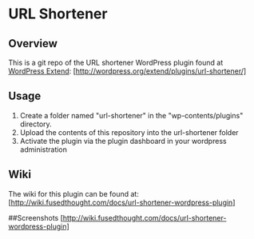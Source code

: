 # URL Shortener

## Overview

This is a git repo of the URL shortener WordPress plugin found at [WordPress Extend]: [http://wordpress.org/extend/plugins/url-shortener/]

## Usage

1. Create a folder named "url-shortener" in the "wp-contents/plugins" directory.
2. Upload the contents of this repository into the url-shortener folder
3. Activate the plugin via the plugin dashboard in your wordpress administration


## Wiki

The wiki for this plugin can be found at: [http://wiki.fusedthought.com/docs/url-shortener-wordpress-plugin]


##Screenshots
[http://wiki.fusedthought.com/docs/url-shortener-wordpress-plugin]



[WordPress Extend]: http://wordpress.org/extend/plugins/url-shortener/
[http://wordpress.org/extend/plugins/url-shortener/]: http://wordpress.org/extend/plugins/url-shortener/
[http://wiki.fusedthought.com/docs/url-shortener-wordpress-plugin]: http://wiki.fusedthought.com/docs/url-shortener-wordpress-plugin
